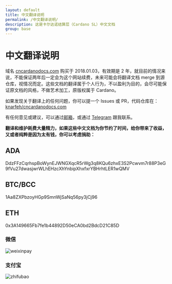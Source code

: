 ```yaml
---
layout: default
title: 中文翻译说明
permalink: /中文翻译说明/
description: 这是卡尔达诺结算层（Cardano SL）中文文档
group: base
---
```


# 中文翻译说明

域名 [cncardanodocs.com](http://cncardanodocs.com/) 购买于 2018.01.03，有效期是 2 年，就目前的情况来说，不能保证两年后一定会为这个网站续费，未来可能会将翻译文档 merge 到源仓库，视情况而定。这些文档的翻译属于个人行为，不以盈利为目的，会尽可能保证原文档的风格，不做艺术加工，原版权属于 Cardano。  

如果发现关于翻译上的任何问题，你可以提一个 Issues 或 PR，代码仓库在：[knarfeh/cncardanodocs.com](https://github.com/knarfeh/cncardanodocs.com)

有任何意见或建议，可以通过[邮箱](mailto:knarfeh@outlook.com)，或通过 [Telegram](https://t.me/knarfeh) 跟我联系。

**翻译和维护耗费大量精力，如果这些中文文档为你节约了时间，给你带来了收益，又或者纯粹是因为太有钱，你可以考虑捐助：**

## **ADA**

DdzFFzCqrhspBoWynEJWNGXqcR5rWg3q8KQu6zhxE3S2Pcwvm7r88P3eG9fVu27dwasjwrWLhEHzcXhYnbipXhxfxrYBHrhtLER1wQMV


## **BTC/BCC**

1Aa8ZXPbzoyHGp9SmnWjSaNq56py3jCj96


## **ETH**

0x3A149665Fb7fe1b44892D50eCA0bd2BdcD21C85D


### 微信

![weixinpay](http://7xi5vu.com1.z0.glb.clouddn.com/wechatpay.jpg?imageView2/0/w/250/h/250)

### 支付宝

![zhifubao](http://7xi5vu.com1.z0.glb.clouddn.com/zhifubaopay.jpg?imageView2/0/w/250/h/250)
